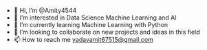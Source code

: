 - 👋 Hi, I’m @Amity4544
- 👀 I’m interested in Data Science Machine Learning and AI
- 🌱 I’m currently learning Machine Learning with Python
- 💞️ I’m looking to collaborate on new projects and ideas in this field
- 📫 How to reach me yadavamit67515@gmail.com

<!---
Amity4544/Amity4544 is a ✨ special ✨ repository because its `README.md` (this file) appears on your GitHub profile.
You can click the Preview link to take a look at your changes.
--->
